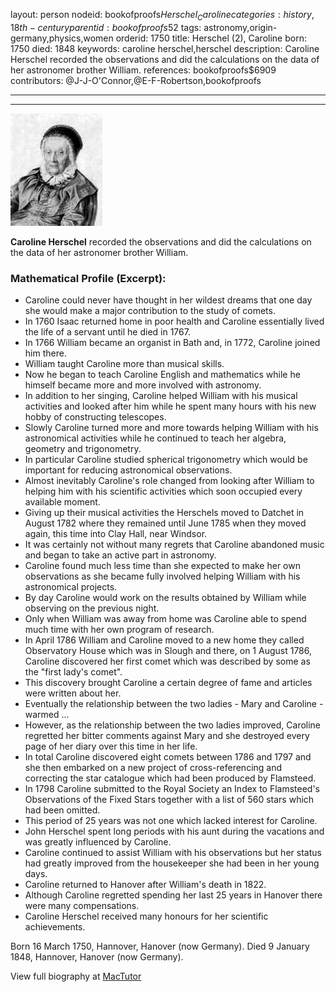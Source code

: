 layout: person
nodeid: bookofproofs$Herschel_Caroline
categories: history,18th-century
parentid: bookofproofs$52
tags: astronomy,origin-germany,physics,women
orderid: 1750
title: Herschel (2), Caroline
born: 1750
died: 1848
keywords: caroline herschel,herschel
description: Caroline Herschel recorded the observations and did the calculations on the data of her astronomer brother William.
references: bookofproofs$6909
contributors: @J-J-O'Connor,@E-F-Robertson,bookofproofs

---



---

![Herschel_Caroline.jpg](https://github.com/bookofproofs/bookofproofs.github.io/blob/main/_sources/_assets/images/portraits/Herschel_Caroline.jpg?raw=true)

**Caroline Herschel** recorded the observations and did the calculations on the data of her astronomer brother William.

### Mathematical Profile (Excerpt):
* Caroline could never have thought in her wildest dreams that one day she would make a major contribution to the study of comets.
* In 1760 Isaac returned home in poor health and Caroline essentially lived the life of a servant until he died in 1767.
* In 1766 William became an organist in Bath and, in 1772, Caroline joined him there.
* William taught Caroline more than musical skills.
* Now he began to teach Caroline English and mathematics while he himself became more and more involved with astronomy.
* In addition to her singing, Caroline helped William with his musical activities and looked after him while he spent many hours with his new hobby of constructing telescopes.
* Slowly Caroline turned more and more towards helping William with his astronomical activities while he continued to teach her algebra, geometry and trigonometry.
* In particular Caroline studied spherical trigonometry which would be important for reducing astronomical observations.
* Almost inevitably Caroline's role changed from looking after William to helping him with his scientific activities which soon occupied every available moment.
* Giving up their musical activities the Herschels moved to Datchet in August 1782 where they remained until June 1785 when they moved again, this time into Clay Hall, near Windsor.
* It was certainly not without many regrets that Caroline abandoned music and began to take an active part in astronomy.
* Caroline found much less time than she expected to make her own observations as she became fully involved helping William with his astronomical projects.
* By day Caroline would work on the results obtained by William while observing on the previous night.
* Only when William was away from home was Caroline able to spend much time with her own program of research.
* In April 1786 William and Caroline moved to a new home they called Observatory House which was in Slough and there, on 1 August 1786, Caroline discovered her first comet which was described by some as the "first lady's comet".
* This discovery brought Caroline a certain degree of fame and articles were written about her.
* Eventually the relationship between the two ladies - Mary and Caroline - warmed ...
* However, as the relationship between the two ladies improved, Caroline regretted her bitter comments against Mary and she destroyed every page of her diary over this time in her life.
* In total Caroline discovered eight comets between 1786 and 1797 and she then embarked on a new project of cross-referencing and correcting the star catalogue which had been produced by Flamsteed.
* In 1798 Caroline submitted to the Royal Society an Index to Flamsteed's Observations of the Fixed Stars together with a list of 560 stars which had been omitted.
* This period of 25 years was not one which lacked interest for Caroline.
* John Herschel spent long periods with his aunt during the vacations and was greatly influenced by Caroline.
* Caroline continued to assist William with his observations but her status had greatly improved from the housekeeper she had been in her young days.
* Caroline returned to Hanover after William's death in 1822.
* Although Caroline regretted spending her last 25 years in Hanover there were many compensations.
* Caroline Herschel received many honours for her scientific achievements.

Born 16 March 1750, Hannover, Hanover (now Germany). Died 9 January 1848, Hannover, Hanover (now Germany).

View full biography at [MacTutor](https://mathshistory.st-andrews.ac.uk/Biographies/Herschel_Caroline/)

